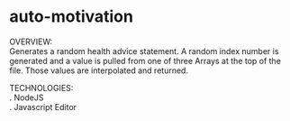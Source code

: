 # auto-motivation

OVERVIEW: <br>
Generates a random health advice statement.  A random index number is generated and a value is pulled from one of three Arrays at the top of the file.  Those values are interpolated and returned. <br>

TECHNOLOGIES: <br>
. NodeJS <br>
. Javascript Editor
